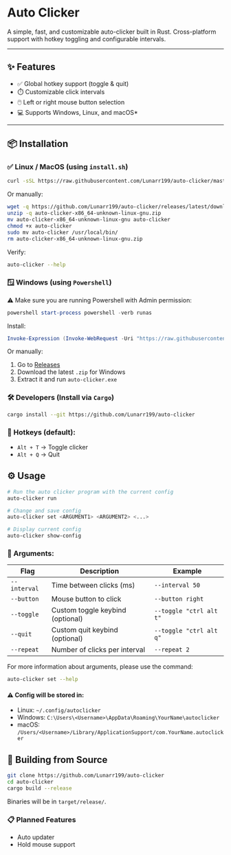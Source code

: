 # Auto Clicker

A simple, fast, and customizable auto-clicker built in Rust. Cross-platform support with hotkey toggling and configurable intervals.

---

## ✨ Features

- ✅ Global hotkey support (toggle & quit)
- ⏱️ Customizable click intervals
- 🖱️ Left or right mouse button selection
- 💻 Supports Windows, Linux, and macOS*

---

## 📦 Installation

### ✅ Linux / MacOS (using `install.sh`)

```bash
curl -sSL https://raw.githubusercontent.com/Lunarr199/auto-clicker/master/install/install.sh | bash
```

Or manually:

```bash
wget -q https://github.com/Lunarr199/auto-clicker/releases/latest/download/auto-clicker-x86_64-unknown-linux-gnu.zip
unzip -q auto-clicker-x86_64-unknown-linux-gnu.zip
mv auto-clicker-x86_64-unknown-linux-gnu auto-clicker
chmod +x auto-clicker
sudo mv auto-clicker /usr/local/bin/
rm auto-clicker-x86_64-unknown-linux-gnu.zip
```

Verify:
```bash
auto-clicker --help
```

### 🪟 Windows (using `Powershell`)

⚠️ Make sure you are running Powershell with Admin permission:

```powershell
powershell start-process powershell -verb runas
```

Install:

```powershell
Invoke-Expression (Invoke-WebRequest -Uri "https://raw.githubusercontent.com/Lunarr199/auto-clicker/master/install/install.ps1").Content
```

Or manually:

1. Go to [Releases](https://github.com/Lunarr199/auto-clicker/releases)
2. Download the latest `.zip` for Windows
3. Extract it and run `auto-clicker.exe`

### 🛠 Developers (Install via `Cargo`)

```bash
cargo install --git https://github.com/Lunarr199/auto-clicker
```

### 🔑 Hotkeys (default):
* `Alt + T` → Toggle clicker
* `Alt + Q` → Quit

## ⚙️ Usage

```bash
# Run the auto clicker program with the current config
auto-clicker run

# Change and save config
auto-clicker set <ARGUMENT1> <ARGUMENT2> <...>

# Display current config
auto-clicker show-config
```

### 🔧 Arguments:

| Flag               | Description                         | Example                 |
|--------------------|-------------------------------------|-------------------------|
| `--interval`       | Time between clicks (ms)            | `--interval 50`         |
| `--button`         | Mouse button to click               | `--button right`        |
| `--toggle`         | Custom toggle keybind (optional)    | `--toggle "ctrl alt t"` |
| `--quit`         | Custom quit keybind (optional)    | `--toggle "ctrl alt q"` |
| `--repeat`| Number of clicks per interval       | `--repeat 2`   |

For more information about arguments, please use the command:

```bash
auto-clicker set --help
```

#### ⚠️ Config will be stored in: 
* Linux: `~/.config/autoclicker`
* Windows: `C:\Users\<Username>\AppData\Roaming\YourName\autoclicker`
* macOS: `/Users/<Username>/Library/ApplicationSupport/com.YourName.autoclicker`

## 🧱 Building from Source

```bash
git clone https://github.com/Lunarr199/auto-clicker
cd auto-clicker
cargo build --release
```

Binaries will be in `target/release/`.

### 📋 Planned Features
* Auto updater
* Hold mouse support
